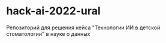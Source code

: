 # hack-ai-2022-ural
Репозиторий для решения кейса "Технологии ИИ в детской стоматологии" в науке о данных
